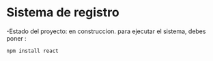 <h1> Sistema de registro </h1>

-Estado del proyecto: en construccion.
para ejecutar el sistema, debes poner :

```npm install react```
